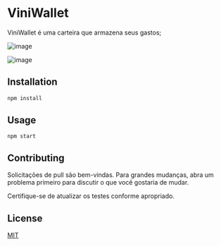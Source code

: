 # ViniWallet

ViniWallet é uma carteira que armazena seus gastos;

![image](https://user-images.githubusercontent.com/69096583/169820349-42c16244-ead6-4c55-a38e-57032e8ac31a.png)


![image](https://user-images.githubusercontent.com/69096583/169822154-e8607dad-7527-4e3b-8c08-6c64a2b7e1af.png)


## Installation

```bash
npm install
```

## Usage

```Web
npm start
```

## Contributing

Solicitações de pull são bem-vindas. Para grandes mudanças, abra um problema primeiro para discutir o que você gostaria de mudar.

Certifique-se de atualizar os testes conforme apropriado.


## License
[MIT](https://choosealicense.com/licenses/mit/)
